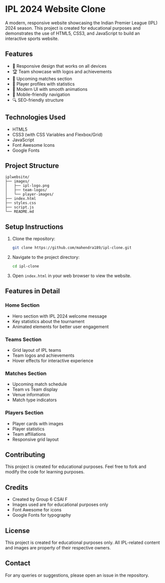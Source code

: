# IPL 2024 Website Clone

A modern, responsive website showcasing the Indian Premier League (IPL) 2024 season. This project is created for educational purposes and demonstrates the use of HTML5, CSS3, and JavaScript to build an interactive sports website.

## Features

- 🏏 Responsive design that works on all devices
- 🏆 Team showcase with logos and achievements
- 📅 Upcoming matches section
- 👥 Player profiles with statistics
- 🎨 Modern UI with smooth animations
- 📱 Mobile-friendly navigation
- 🔍 SEO-friendly structure

## Technologies Used

- HTML5
- CSS3 (with CSS Variables and Flexbox/Grid)
- JavaScript
- Font Awesome Icons
- Google Fonts

## Project Structure

```
iplwebsite/
├── images/
│   ├── ipl-logo.png
│   ├── team-logos/
│   └── player-images/
├── index.html
├── styles.css
├── script.js
└── README.md
```

## Setup Instructions

1. Clone the repository:
   ```bash
   git clone https://github.com/mahendra189/ipl-clone.git
   ```

2. Navigate to the project directory:
   ```bash
   cd ipl-clone
   ```

3. Open `index.html` in your web browser to view the website.

## Features in Detail

### Home Section
- Hero section with IPL 2024 welcome message
- Key statistics about the tournament
- Animated elements for better user engagement

### Teams Section
- Grid layout of IPL teams
- Team logos and achievements
- Hover effects for interactive experience

### Matches Section
- Upcoming match schedule
- Team vs Team display
- Venue information
- Match type indicators

### Players Section
- Player cards with images
- Player statistics
- Team affiliations
- Responsive grid layout

## Contributing

This project is created for educational purposes. Feel free to fork and modify the code for learning purposes.

## Credits

- Created by Group 6 CSAI F
- Images used are for educational purposes only
- Font Awesome for icons
- Google Fonts for typography

## License

This project is created for educational purposes only. All IPL-related content and images are property of their respective owners.

## Contact

For any queries or suggestions, please open an issue in the repository. 